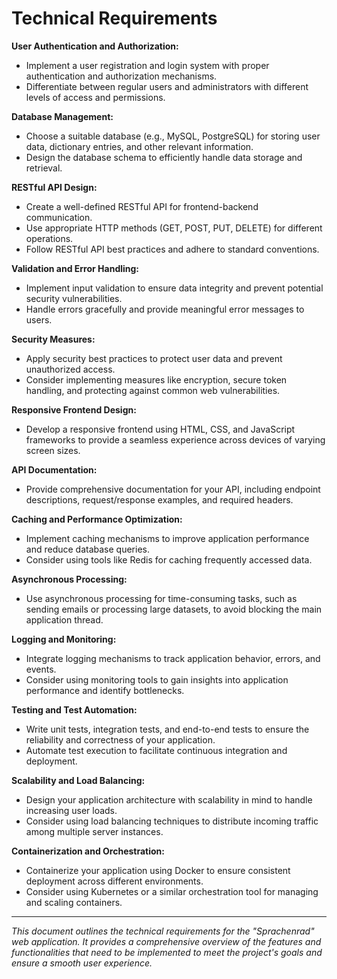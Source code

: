 # Technical Requirements

**User Authentication and Authorization:**
- Implement a user registration and login system with proper authentication and authorization mechanisms.
- Differentiate between regular users and administrators with different levels of access and permissions.

**Database Management:**
- Choose a suitable database (e.g., MySQL, PostgreSQL) for storing user data, dictionary entries, and other relevant information.
- Design the database schema to efficiently handle data storage and retrieval.

**RESTful API Design:**
- Create a well-defined RESTful API for frontend-backend communication.
- Use appropriate HTTP methods (GET, POST, PUT, DELETE) for different operations.
- Follow RESTful API best practices and adhere to standard conventions.

**Validation and Error Handling:**
- Implement input validation to ensure data integrity and prevent potential security vulnerabilities.
- Handle errors gracefully and provide meaningful error messages to users.

**Security Measures:**
- Apply security best practices to protect user data and prevent unauthorized access.
- Consider implementing measures like encryption, secure token handling, and protecting against common web vulnerabilities.

**Responsive Frontend Design:**
- Develop a responsive frontend using HTML, CSS, and JavaScript frameworks to provide a seamless experience across devices of varying screen sizes.

**API Documentation:**
- Provide comprehensive documentation for your API, including endpoint descriptions, request/response examples, and required headers.

**Caching and Performance Optimization:**
- Implement caching mechanisms to improve application performance and reduce database queries.
- Consider using tools like Redis for caching frequently accessed data.

**Asynchronous Processing:**
- Use asynchronous processing for time-consuming tasks, such as sending emails or processing large datasets, to avoid blocking the main application thread.

**Logging and Monitoring:**
- Integrate logging mechanisms to track application behavior, errors, and events.
- Consider using monitoring tools to gain insights into application performance and identify bottlenecks.

**Testing and Test Automation:**
- Write unit tests, integration tests, and end-to-end tests to ensure the reliability and correctness of your application.
- Automate test execution to facilitate continuous integration and deployment.

**Scalability and Load Balancing:**
- Design your application architecture with scalability in mind to handle increasing user loads.
- Consider using load balancing techniques to distribute incoming traffic among multiple server instances.

**Containerization and Orchestration:**
- Containerize your application using Docker to ensure consistent deployment across different environments.
- Consider using Kubernetes or a similar orchestration tool for managing and scaling containers.

---

*This document outlines the technical requirements for the "Sprachenrad" web application. It provides a comprehensive overview of the features and functionalities that need to be implemented to meet the project's goals and ensure a smooth user experience.*
